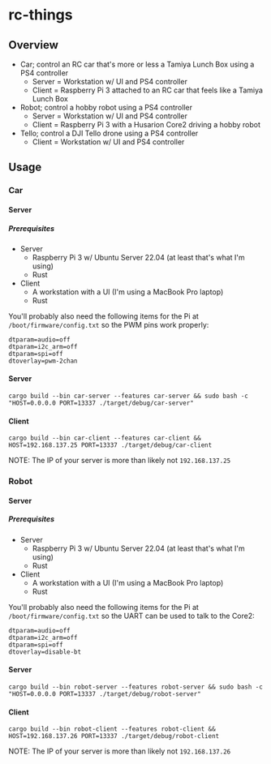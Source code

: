 # rc-things

## Overview

- Car; control an RC car that's more or less a Tamiya Lunch Box using a PS4 controller
    - Server = Workstation w/ UI and PS4 controller
    - Client = Raspberry Pi 3 attached to an RC car that feels like a Tamiya Lunch Box
- Robot; control a hobby robot using a PS4 controller
    - Server = Workstation w/ UI and PS4 controller
    - Client = Raspberry Pi 3 with a Husarion Core2 driving a hobby robot
- Tello; control a DJI Tello drone using a PS4 controller
    - Client = Workstation w/ UI and PS4 controller

## Usage

### Car

#### Server

##### Prerequisites

- Server
    - Raspberry Pi 3 w/ Ubuntu Server 22.04 (at least that's what I'm using)
    - Rust
- Client
    - A workstation with a UI (I'm using a MacBook Pro laptop)
    - Rust

You'll probably also need the following items for the Pi at `/boot/firmware/config.txt` so the PWM pins work
properly:

```
dtparam=audio=off
dtparam=i2c_arm=off
dtparam=spi=off
dtoverlay=pwm-2chan
```

#### Server

```shell
cargo build --bin car-server --features car-server && sudo bash -c "HOST=0.0.0.0 PORT=13337 ./target/debug/car-server"
```

#### Client

```shell
cargo build --bin car-client --features car-client && HOST=192.168.137.25 PORT=13337 ./target/debug/car-client
```

NOTE: The IP of your server is more than likely not `192.168.137.25`

### Robot

#### Server

##### Prerequisites

- Server
    - Raspberry Pi 3 w/ Ubuntu Server 22.04 (at least that's what I'm using)
    - Rust
- Client
    - A workstation with a UI (I'm using a MacBook Pro laptop)
    - Rust

You'll probably also need the following items for the Pi at `/boot/firmware/config.txt` so the UART can be
used to talk to the Core2:

```
dtparam=audio=off
dtparam=i2c_arm=off
dtparam=spi=off
dtoverlay=disable-bt
```

#### Server

```shell
cargo build --bin robot-server --features robot-server && sudo bash -c "HOST=0.0.0.0 PORT=13337 ./target/debug/robot-server"
```

#### Client

```shell
cargo build --bin robot-client --features robot-client && HOST=192.168.137.26 PORT=13337 ./target/debug/robot-client
```

NOTE: The IP of your server is more than likely not `192.168.137.26`
